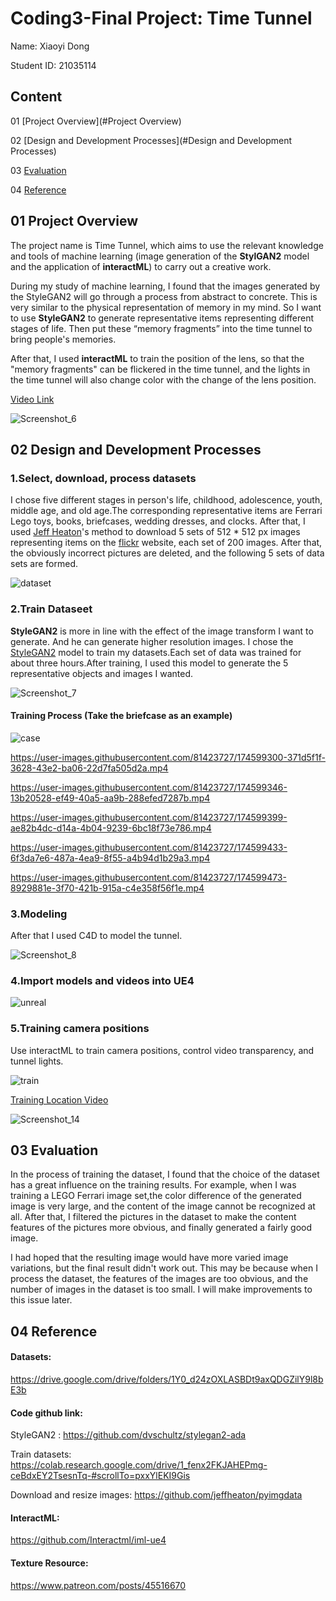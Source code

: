 # Coding3-Final Project: Time Tunnel
Name: Xiaoyi Dong

Student ID: 21035114


## Content

01 [Project Overview](#Project Overview)

02 [Design and Development Processes](#Design and Development Processes)

03 [Evaluation](#Evaluation)

04 [Reference](#Reference)


## 01 Project Overview <a name="Project Overview"></a>
The project name is Time Tunnel, which aims to use the relevant knowledge and tools of machine learning (image generation of the **StylGAN2** model and the application of **interactML**) to carry out a creative work.

During my study of machine learning, I found that the images generated by the StyleGAN2 will go through a process from abstract to concrete. This is very similar to the physical representation of memory in my mind. So I want to use **StyleGAN2** to generate representative items representing different stages of life. Then put these “memory fragments” into the time tunnel to bring people's memories.

After that, I used **interactML** to train the position of the lens, so that the "memory fragments" can be flickered in the time tunnel, and the lights in the time tunnel will also change color with the change of the lens position.

[Video Link](https://www.youtube.com/watch?v=AfnSIu_WJmI)

![Screenshot_6](https://user-images.githubusercontent.com/81423727/174595155-685156a5-6cd0-4780-9bed-f3beb8985496.png)


## 02 Design and Development Processes <a name="Design and Development Processes"></a>

### 1.Select, download, process datasets
I chose five different stages in person's life, childhood, adolescence, youth, middle age, and old age.The corresponding representative items are Ferrari Lego toys, books, briefcases, wedding dresses, and clocks. After that, I used [Jeff Heaton](https://www.youtube.com/watch?v=9sBQqlTtQ2k)'s method to download 5 sets of 512 * 512 px images representing items on the [flickr](https://www.flickr.com/) website, each set of 200 images. After that, the obviously incorrect pictures are deleted, and the following 5 sets of data sets are formed.

![dataset](https://user-images.githubusercontent.com/81423727/174593552-774e7a0e-3c0f-4277-9be6-f525ae2175c1.jpg)

### 2.Train Dataseet

**StyleGAN2** is more in line with the effect of the image transform I want to generate. And he can generate higher resolution images. I chose the [StyleGAN2](https://colab.research.google.com/drive/1_fenx2FKJAHEPmg-ceBdxEY2TsesnTq-) model to train my datasets.Each set of data was trained for about three hours.After training, I used this model to generate the 5 representative objects and images I wanted.

![Screenshot_7](https://user-images.githubusercontent.com/81423727/174599050-fbc09697-6f05-46c7-b9ca-21fd5a796fe0.png)

#### Training Process (Take the briefcase as an example)

![case](https://user-images.githubusercontent.com/81423727/174598742-3ee5ba42-4507-46bd-a85a-d7899bc6e80b.jpg)

https://user-images.githubusercontent.com/81423727/174599300-371d5f1f-3628-43e2-ba06-22d7fa505d2a.mp4

https://user-images.githubusercontent.com/81423727/174599346-13b20528-ef49-40a5-aa9b-288efed7287b.mp4

https://user-images.githubusercontent.com/81423727/174599399-ae82b4dc-d14a-4b04-9239-6bc18f73e786.mp4

https://user-images.githubusercontent.com/81423727/174599433-6f3da7e6-487a-4ea9-8f55-a4b94d1b29a3.mp4

https://user-images.githubusercontent.com/81423727/174599473-8929881e-3f70-421b-915a-c4e358f56f1e.mp4


### 3.Modeling

After that I used C4D to model the tunnel.

![Screenshot_8](https://user-images.githubusercontent.com/81423727/174600749-7bce1e32-bbeb-4341-b76d-d5a5279f0ca0.png)


### 4.Import models and videos into UE4

![unreal](https://user-images.githubusercontent.com/81423727/174603838-fe3c84d9-80ba-4ef5-ad3c-26596df20c31.jpg)

### 5.Training camera positions

Use interactML to train camera positions, control video transparency, and tunnel lights.

![train](https://user-images.githubusercontent.com/81423727/174607304-676f832f-0b7a-4636-85b8-a44f7d607ff6.jpg)

[Training Location Video](https://www.youtube.com/watch?v=egJb-_nrVCE)

![Screenshot_14](https://user-images.githubusercontent.com/81423727/174607432-fcbedc86-981d-43f7-a9e3-70f59345b589.png)



## 03 Evaluation <a name="Evaluation"></a>

In the process of training the dataset, I found that the choice of the dataset has a great influence on the training results. For example, when I was training a LEGO Ferrari image set,the color difference of the generated image is very large, and the content of the image cannot be recognized at all. After that, I filtered the pictures in the dataset to make the content features of the pictures more obvious, and finally generated a fairly good image.

I had hoped that the resulting image would have more varied image variations, but the final result didn't work out. This may be because when I process the dataset, the features of the images are too obvious, and the number of images in the dataset is too small. I will make improvements to this issue later.


## 04 Reference <a name="Reference"></a>

#### Datasets: 

https://drive.google.com/drive/folders/1Y0_d24zOXLASBDt9axQDGZilY9l8bE3b


#### Code github link: 


StyleGAN2 : https://github.com/dvschultz/stylegan2-ada

Train datasets: https://colab.research.google.com/drive/1_fenx2FKJAHEPmg-ceBdxEY2TsesnTq-#scrollTo=pxxYlEKI9Gis

Download and resize images: https://github.com/jeffheaton/pyimgdata


#### InteractML:

https://github.com/Interactml/iml-ue4


#### Texture Resource:

https://www.patreon.com/posts/45516670
